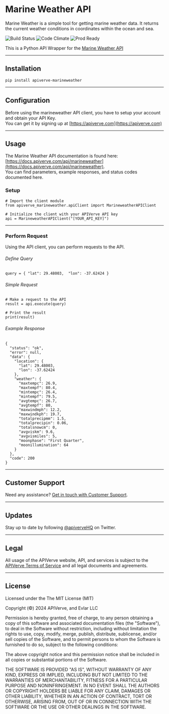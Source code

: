 Marine Weather API
============

Marine Weather is a simple tool for getting marine weather data. It returns the current weather conditions in coordinates within the ocean and sea.

![Build Status](https://img.shields.io/badge/build-passing-green)
![Code Climate](https://img.shields.io/badge/maintainability-B-purple)
![Prod Ready](https://img.shields.io/badge/production-ready-blue)

This is a Python API Wrapper for the [Marine Weather API](https://apiverve.com/marketplace/api/marineweather)

---

## Installation
	pip install apiverve-marineweather

---

## Configuration

Before using the marineweather API client, you have to setup your account and obtain your API Key.  
You can get it by signing up at [https://apiverve.com](https://apiverve.com)

---

## Usage

The Marine Weather API documentation is found here: [https://docs.apiverve.com/api/marineweather](https://docs.apiverve.com/api/marineweather).  
You can find parameters, example responses, and status codes documented here.

### Setup

```
# Import the client module
from apiverve_marineweather.apiClient import MarineweatherAPIClient

# Initialize the client with your APIVerve API key
api = MarineweatherAPIClient("[YOUR_API_KEY]")
```

---


### Perform Request
Using the API client, you can perform requests to the API.

###### Define Query

```
query = { "lat": 29.48003,  "lon": -37.62424 }
```

###### Simple Request

```
# Make a request to the API
result = api.execute(query)

# Print the result
print(result)
```

###### Example Response

```
{
  "status": "ok",
  "error": null,
  "data": {
    "location": {
      "lat": 29.48003,
      "lon": -37.62424
    },
    "weather": {
      "maxtempc": 26.9,
      "maxtempf": 80.4,
      "mintempc": 26.4,
      "mintempf": 79.5,
      "avgtempc": 26.7,
      "avgtempf": 80,
      "maxwindmph": 12.2,
      "maxwindkph": 19.7,
      "totalprecipmm": 1.5,
      "totalprecipin": 0.06,
      "totalsnowcm": 0,
      "avgviskm": 9.6,
      "avgvismiles": 5,
      "moonphase": "First Quarter",
      "moonillumination": 64
    }
  },
  "code": 200
}
```

---

## Customer Support

Need any assistance? [Get in touch with Customer Support](https://apiverve.com/contact).

---

## Updates
Stay up to date by following [@apiverveHQ](https://twitter.com/apiverveHQ) on Twitter.

---

## Legal

All usage of the APIVerve website, API, and services is subject to the [APIVerve Terms of Service](https://apiverve.com/terms) and all legal documents and agreements.

---

## License
Licensed under the The MIT License (MIT)

Copyright (&copy;) 2024 APIVerve, and Evlar LLC

Permission is hereby granted, free of charge, to any person obtaining a copy of this software and associated documentation files (the "Software"), to deal in the Software without restriction, including without limitation the rights to use, copy, modify, merge, publish, distribute, sublicense, and/or sell copies of the Software, and to permit persons to whom the Software is furnished to do so, subject to the following conditions:

The above copyright notice and this permission notice shall be included in all copies or substantial portions of the Software.

THE SOFTWARE IS PROVIDED "AS IS", WITHOUT WARRANTY OF ANY KIND, EXPRESS OR IMPLIED, INCLUDING BUT NOT LIMITED TO THE WARRANTIES OF MERCHANTABILITY, FITNESS FOR A PARTICULAR PURPOSE AND NONINFRINGEMENT. IN NO EVENT SHALL THE AUTHORS OR COPYRIGHT HOLDERS BE LIABLE FOR ANY CLAIM, DAMAGES OR OTHER LIABILITY, WHETHER IN AN ACTION OF CONTRACT, TORT OR OTHERWISE, ARISING FROM, OUT OF OR IN CONNECTION WITH THE SOFTWARE OR THE USE OR OTHER DEALINGS IN THE SOFTWARE.